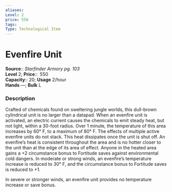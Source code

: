 ```yaml
---
aliases: 
Level: 2
price: 550
tags: 
Type: Technological Item
---
```


# Evenfire Unit

**Source**:: _Starfinder Armory pg. 103_  
**Level** 2;
**Price**::  550  
**Capacity**:: 20; **Usage** 2/hour  
**Hands** —; **Bulk** L

### Description

Crafted of chemicals found on sweltering jungle worlds, this dull-brown cylindrical unit is no larger than a datapad. When an evenfire unit is activated, an electric current causes the chemicals to emit steady heat, but not light, within a 30-foot radius. Over 1 minute, the temperature of this area increases by 60° F, to a maximum of 80° F. The effects of multiple active evenfire units do not stack. This heat dissipates once the unit is shut off. An evenfire’s heat is consistent throughout the area and is no hotter closer to the unit than at the edge of its area of effect. Anyone in the heated area gains a +2 circumstance bonus to Fortitude saves against environmental cold dangers. In moderate or strong winds, an evenfire’s temperature increase is reduced to 30° F, and the circumstance bonus to Fortitude saves is reduced to +1.  
  
In severe or stronger winds, an evenfire unit provides no temperature increase or save bonus.
